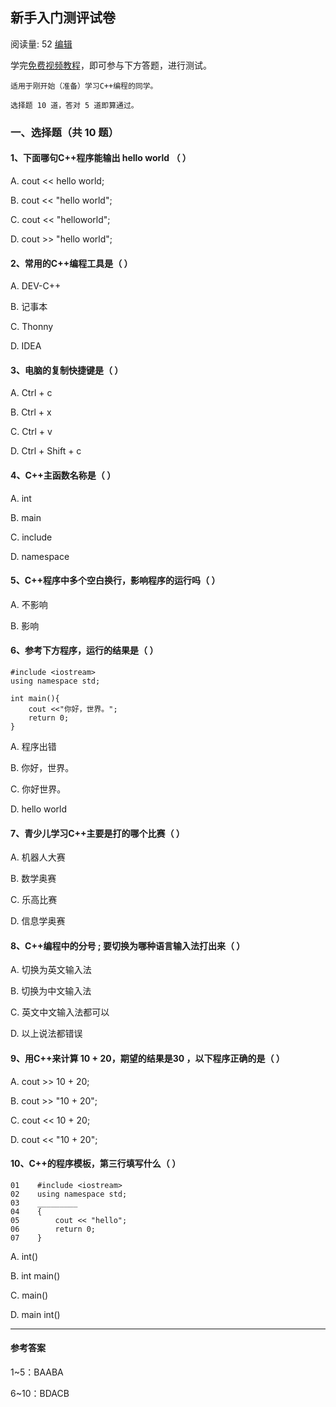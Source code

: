 ## 新手入门测评试卷

阅读量: 52 [编辑](https://aimadao.com/manage/wiki/wikipage_update?id=1566463318032480)

学完[免费视频教程](https://aimadao.com/code/1479272426373152)，即可参与下方答题，进行测试。

```
适用于刚开始（准备）学习C++编程的同学。

选择题 10 道，答对 5 道即算通过。
```

### 一、选择题（共 10 题）

#### 1、下面哪句C++程序能输出 hello world （ ）

A. cout << hello world;

B. cout << "hello world";

C. cout << "helloworld";

D. cout >> "hello world";

#### 2、常用的C++编程工具是（ ）

A. DEV-C++

B. 记事本

C. Thonny

D. IDEA

#### 3、电脑的复制快捷键是（ ）

A. Ctrl + c

B. Ctrl + x

C. Ctrl + v

D. Ctrl + Shift + c

#### 4、C++主函数名称是（ ）

A. int

B. main

C. include

D. namespace

#### 5、C++程序中多个空白换行，影响程序的运行吗（ ）

A. 不影响

B. 影响

#### 6、参考下方程序，运行的结果是（ ）

```
#include <iostream>
using namespace std;

int main(){
    cout <<"你好，世界。";
    return 0;
}
```

A. 程序出错

B. 你好，世界。

C. 你好世界。

D. hello world

#### 7、青少儿学习C++主要是打的哪个比赛（ ）

A. 机器人大赛

B. 数学奥赛

C. 乐高比赛

D. 信息学奥赛

#### 8、C++编程中的分号 ; 要切换为哪种语言输入法打出来（ ）

A. 切换为英文输入法

B. 切换为中文输入法

C. 英文中文输入法都可以

D. 以上说法都错误

#### 9、用C++来计算 10 + 20，期望的结果是30 ，以下程序正确的是（ ）

A. cout >> 10 + 20;

B. cout >> "10 + 20";

C. cout << 10 + 20;

D. cout << "10 + 20";

#### 10、C++的程序模板，第三行填写什么（ ）

```
01    #include <iostream>
02    using namespace std;
03    _________
04    {
05        cout << "hello";
06        return 0;
07    }
```

A. int()

B. int main()

C. main()

D. main int()



---



#### 参考答案

1~5：BAABA

6~10：BDACB

